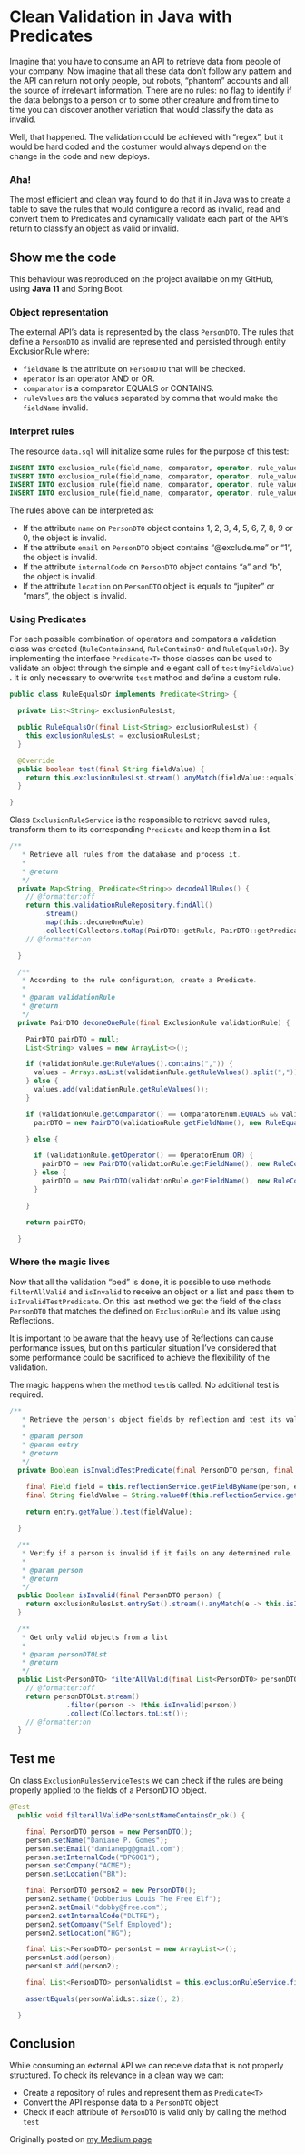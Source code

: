 # Clean Validation in Java with Predicates

Imagine that you have to consume an API to retrieve data from people of your company. Now imagine that all these data don’t follow any pattern and the API can return not only people, but robots, “phantom” accounts and all the source of irrelevant information. There are no rules: no flag to identify if the data belongs to a person or to some other creature and from time to time you can discover another variation that would classify the data as invalid.

Well, that happened. The validation could be achieved with “regex”, but it would be hard coded and the costumer would always depend on the change in the code and new deploys.

### Aha!

The most efficient and clean way found to do that it in Java was to create a table to save the rules that would configure a record as invalid, read and convert them to Predicates and dynamically validate each part of the API’s return to classify an object as valid or invalid. 

## Show me the code

This behaviour was reproduced on the project available on my GitHub, using **Java 11** and Spring Boot.

### Object representation
The external API’s data is represented by the class `PersonDTO`.
The rules that define a `PersonDTO` as invalid are represented and persisted through entity ExclusionRule where:
* `fieldName` is the attribute on `PersonDTO` that will be checked.
* `operator` is an operator AND or OR.
* `comparator` is a comparator EQUALS or CONTAINS.
* `ruleValues` are the values separated by comma that would make the `fieldName` invalid.

### Interpret rules
The resource `data.sql` will initialize some rules for the purpose of this test:

```sql
INSERT INTO exclusion_rule(field_name, comparator, operator, rule_values) VALUES('name', 'CONTAINS', 'OR', '1,2,3,4,5,6,7,8,9,0');
INSERT INTO exclusion_rule(field_name, comparator, operator, rule_values) VALUES('email', 'CONTAINS', 'OR','@exclude.me,1');
INSERT INTO exclusion_rule(field_name, comparator, operator, rule_values) VALUES('internalCode', 'CONTAINS', 'AND','a,b');
INSERT INTO exclusion_rule(field_name, comparator, operator, rule_values) VALUES('location', 'EQUALS', 'OR','jupiter,mars');
```

The rules above can be interpreted as:
* If the attribute `name` on `PersonDTO` object contains 1, 2, 3, 4, 5, 6, 7, 8, 9 or 0, the object is invalid.
* If the attribute `email` on `PersonDTO` object contains “@exclude.me” or “1”, the object is invalid.
* If the attribute `internalCode` on `PersonDTO` object contains “a” and “b”, the object is invalid.
* If the attribute `location` on `PersonDTO` object is equals to “jupiter” or “mars”, the object is invalid.

### Using Predicates
For each possible combination of operators and compators a validation class was created (`RuleContainsAnd`, `RuleContainsOr` and `RuleEqualsOr`). By implementing the interface `Predicate<T>` those classes can be used to validate an object through the simple and elegant call of `test(myFieldValue)` . It is only necessary to overwrite `test` method and define a custom rule.

```java
public class RuleEqualsOr implements Predicate<String> {

  private List<String> exclusionRulesLst;

  public RuleEqualsOr(final List<String> exclusionRulesLst) {
    this.exclusionRulesLst = exclusionRulesLst;
  }

  @Override
  public boolean test(final String fieldValue) {
    return this.exclusionRulesLst.stream().anyMatch(fieldValue::equals);
  }

}
```

Class `ExclusionRuleService` is the responsible to retrieve saved rules, transform them to its corresponding `Predicate` and keep them in a list. 

```java
/**
   * Retrieve all rules from the database and process it.
   *
   * @return
   */
  private Map<String, Predicate<String>> decodeAllRules() {
    // @formatter:off
    return this.validationRuleRepository.findAll()
        .stream()
        .map(this::deconeOneRule)
        .collect(Collectors.toMap(PairDTO::getRule, PairDTO::getPredicate));
    // @formatter:on

  }

  /**
   * According to the rule configuration, create a Predicate.
   *
   * @param validationRule
   * @return
   */
  private PairDTO deconeOneRule(final ExclusionRule validationRule) {

    PairDTO pairDTO = null;
    List<String> values = new ArrayList<>();

    if (validationRule.getRuleValues().contains(",")) {
      values = Arrays.asList(validationRule.getRuleValues().split(","));
    } else {
      values.add(validationRule.getRuleValues());
    }

    if (validationRule.getComparator() == ComparatorEnum.EQUALS && validationRule.getOperator() == OperatorEnum.OR) {
      pairDTO = new PairDTO(validationRule.getFieldName(), new RuleEqualsOr(values));

    } else {

      if (validationRule.getOperator() == OperatorEnum.OR) {
        pairDTO = new PairDTO(validationRule.getFieldName(), new RuleContainsOr(values));
      } else {
        pairDTO = new PairDTO(validationRule.getFieldName(), new RuleContainsAnd(values));
      }

    }

    return pairDTO;

  }
```


### Where the magic lives

Now that all the validation “bed” is done, it is possible to use methods `filterAllValid` and `isInvalid` to receive an object or a list and pass them to `isInvalidTestPredicate`. On this last method we get the field of the class `PersonDTO` that matches the defined on `ExclusionRule` and its value using Reflections.  

It is important to be aware that the heavy use of Reflections can cause performance issues, but on this particular situation I’ve considered that some performance could be sacrificed to achieve the flexibility of the validation.

The magic happens when the method `test`is called. No additional test is required.  
```java
/**
   * Retrieve the person's object fields by reflection and test its validity.
   *
   * @param person
   * @param entry
   * @return
   */
  private Boolean isInvalidTestPredicate(final PersonDTO person, final Entry<String, Predicate<String>> entry) {

    final Field field = this.reflectionService.getFieldByName(person, entry.getKey());
    final String fieldValue = String.valueOf(this.reflectionService.getFieldValue(person, field));
    
    return entry.getValue().test(fieldValue);

  }

  /**
   * Verify if a person is invalid if it fails on any determined rule.
   *
   * @param person
   * @return
   */
  public Boolean isInvalid(final PersonDTO person) {
    return exclusionRulesLst.entrySet().stream().anyMatch(e -> this.isInvalidTestPredicate(person, e));
  }

  /**
   * Get only valid objects from a list
   *
   * @param personDTOLst
   * @return
   */
  public List<PersonDTO> filterAllValid(final List<PersonDTO> personDTOLst) {
    // @formatter:off
    return personDTOLst.stream()
              .filter(person -> !this.isInvalid(person))
              .collect(Collectors.toList());
    // @formatter:on
  }
```


## Test me
On class `ExclusionRulesServiceTests` we can check if the rules are being properly applied to the fields of a PersonDTO object.

```java
@Test
  public void filterAllValidPersonLstNameContainsOr_ok() {

    final PersonDTO person = new PersonDTO();
    person.setName("Daniane P. Gomes");
    person.setEmail("danianepg@gmail.com");
    person.setInternalCode("DPG001");
    person.setCompany("ACME");
    person.setLocation("BR");

    final PersonDTO person2 = new PersonDTO();
    person2.setName("Dobberius Louis The Free Elf");
    person2.setEmail("dobby@free.com");
    person2.setInternalCode("DLTFE");
    person2.setCompany("Self Employed");
    person2.setLocation("HG");

    final List<PersonDTO> personLst = new ArrayList<>();
    personLst.add(person);
    personLst.add(person2);

    final List<PersonDTO> personValidLst = this.exclusionRuleService.filterAllValid(personLst);

    assertEquals(personValidLst.size(), 2);

  }
```

## Conclusion
While consuming an external API we can receive data that is not properly structured. To check its relevance in a clean way we can:
* Create a repository of rules and represent them  as `Predicate<T>` 
* Convert the API response data to a `PersonDTO` object
* Check if each attribute of `PersonDTO` is valid only by calling the method `test`

Originally posted on [my Medium page](https://medium.com/@danianepg/clean-validation-in-java-with-predicates-18bff4ba2888)
